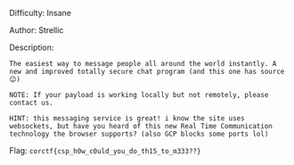 Difficulty: Insane

Author: Strellic

Description:
```
The easiest way to message people all around the world instantly. A new and improved totally secure chat program (and this one has source 😉)

NOTE: If your payload is working locally but not remotely, please contact us.

HINT: this messaging service is great! i know the site uses websockets, but have you heard of this new Real Time Communication technology the browser supports? (also GCP blocks some ports lol)
```

Flag: `corctf{csp_h0w_c0uld_you_do_th15_to_m333??}`
